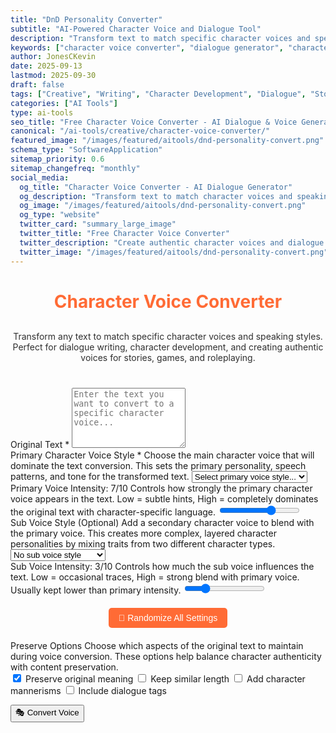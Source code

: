 ```yaml
---
title: "DnD Personality Converter"
subtitle: "AI-Powered Character Voice and Dialogue Tool"
description: "Transform text to match specific character voices and speaking styles. Perfect for dialogue writing, character development, and creating authentic voices for stories and games."
keywords: ["character voice converter", "dialogue generator", "character voice AI", "writing tool", "story dialogue", "character development", "voice generator", "creative writing", "roleplay tool", "character speech"]
author: JonesCKevin
date: 2025-09-13
lastmod: 2025-09-30
draft: false
tags: ["Creative", "Writing", "Character Development", "Dialogue", "Storytelling", "Roleplay", "AI", "Tools"]
categories: ["AI Tools"]
type: ai-tools
seo_title: "Free Character Voice Converter - AI Dialogue & Voice Generator"
canonical: "/ai-tools/creative/character-voice-converter/"
featured_image: "/images/featured/aitools/dnd-personality-convert.png"
schema_type: "SoftwareApplication"
sitemap_priority: 0.6
sitemap_changefreq: "monthly"
social_media:
  og_title: "Character Voice Converter - AI Dialogue Generator" 
  og_description: "Transform text to match character voices and speaking styles. Perfect for writers, game developers, and storytellers."
  og_image: "/images/featured/aitools/dnd-personality-convert.png"
  og_type: "website"
  twitter_card: "summary_large_image"
  twitter_title: "Free Character Voice Converter"
  twitter_description: "Create authentic character voices and dialogue with AI. Perfect for writers and game developers."
  twitter_image: "/images/featured/aitools/dnd-personality-convert.png"
---
```


<link rel="stylesheet" href="character-voice-converter.css">


<h1 style="text-align: center; margin-bottom: 30px; color: #ff6b35;">Character Voice Converter</h1>
<p style="text-align: center; margin-bottom: 40px; opacity: 0.9;">
Transform any text to match specific character voices and speaking styles. Perfect for dialogue writing, character development, and creating authentic voices for stories, games, and roleplaying.
</p>

<form id="voiceConverterForm">
<div class="form-group">
<label for="originalText">Original Text *</label>
<textarea id="originalText" placeholder="Enter the text you want to convert to a specific character voice..." required rows="6"></textarea>
</div>

<div class="form-row">
<div class="form-group">
<label for="voiceStyle" class="tooltip">Primary Character Voice Style *
<span class="tooltiptext">Choose the main character voice that will dominate the text conversion. This sets the primary personality, speech patterns, and tone for the transformed text.</span>
</label>
<select id="voiceStyle" required>
<option value="">Select primary voice style...</option>
<option value="pirate" title="Swashbuckling pirate with 'yarr', 'matey', 'ahoy', nautical terminology, and rough seafaring language">🏴‍☠️ Pirate</option>
<option value="medieval" title="Medieval fantasy character using 'thee', 'thou', 'hath', 'doth', formal old English, and courtly speech">⚔️ Medieval/Fantasy</option>
<option value="shakespeare" title="Elaborate Elizabethan English, flowery metaphors, iambic pentameter influences, and dramatic flair">🎭 Shakespearean</option>
<option value="formal-victorian" title="Proper Victorian character with refined language, formal address, elaborate courtesy, and sophisticated vocabulary">🎩 Victorian Formal</option>
<option value="cowboy" title="Wild West cowboy with 'partner', 'howdy', 'reckon', frontier expressions, and rugged frontier dialect">🤠 Wild West Cowboy</option>
<option value="sci-fi-formal" title="Formal sci-fi character with technical terminology, precise language, futuristic concepts, and logical speech patterns">🚀 Sci-Fi Formal</option>
<option value="robot" title="AI/robot character with logical, systematic speech, technical precision, calculated responses, and mechanical expressions">🤖 Robot/AI</option>
<option value="child" title="Child character with simple vocabulary, innocent perspective, playful language, and wonder-filled expressions">👶 Child</option>
<option value="elderly-wise" title="Elderly wise character with thoughtful speech, life experience references, measured words, and sage advice">👴 Elderly Wise</option>
<option value="street-smart" title="Street-smart urban character with casual slang, city expressions, confident attitude, and contemporary language">🏙️ Street Smart</option>
<option value="academic" title="Academic scholar with verbose intellectual language, complex vocabulary, scholarly references, and pedantic tendencies">📚 Academic Scholar</option>
<option value="military" title="Military officer with direct commands, authoritative tone, tactical language, and disciplined communication">⭐ Military Officer</option>
<option value="detective" title="Film noir detective with cynical observations, mysterious tone, investigative language, and dramatic flair">🕵️ Film Noir Detective</option>
<option value="valley-girl" title="Valley girl character with 'like', 'totally', 'whatever', upspeak, and trendy expressions">💅 Valley Girl</option>
<option value="southern-belle" title="Southern belle with charming drawl, polite expressions, 'darling', 'honey', and gracious mannerisms">🌺 Southern Belle</option>
<option value="surfer" title="Surfer character with 'dude', 'gnarly', 'rad', laid-back expressions, and beach culture slang">🏄 Surfer Dude</option>
<option value="wizard" title="Wise wizard with mystical language, arcane terminology, cryptic wisdom, and magical references">🧙 Wise Wizard</option>
<option value="villain" title="Classic villain with dramatic declarations, menacing tone, grandiose speech, and evil schemes">😈 Classic Villain</option>
<option value="custom" title="Create your own custom character voice by describing their speaking style, personality, and speech patterns">✨ Custom Character Voice</option>
</select>
<div class="intensity-slider">
<label for="primaryIntensity" class="tooltip">Primary Voice Intensity: <span id="primaryIntensityDisplay">7</span>/10
<span class="tooltiptext">Controls how strongly the primary character voice appears in the text. Low = subtle hints, High = completely dominates the original text with character-specific language.</span>
</label>
<input type="range" id="primaryIntensity" min="1" max="10" value="7" oninput="updatePrimaryIntensity(this.value)"/>
</div>
</div>
<div class="form-group">
<label for="subVoiceStyle" class="tooltip">Sub Voice Style (Optional)
<span class="tooltiptext">Add a secondary character voice to blend with the primary voice. This creates more complex, layered character personalities by mixing traits from two different character types.</span>
</label>
<select id="subVoiceStyle">
<option value="">No sub voice style</option>
<option value="pirate" title="Blend in pirate elements with nautical terms and rough speech patterns">🏴‍☠️ Pirate</option>
<option value="medieval" title="Add medieval elements with old English and formal address patterns">⚔️ Medieval/Fantasy</option>
<option value="shakespeare" title="Include Shakespearean elements with dramatic flair and elaborate language">🎭 Shakespearean</option>
<option value="formal-victorian" title="Mix in Victorian elements with refined and proper speech patterns">🎩 Victorian Formal</option>
<option value="cowboy" title="Blend cowboy elements with frontier expressions and rugged dialect">🤠 Wild West Cowboy</option>
<option value="sci-fi-formal" title="Add sci-fi elements with technical and precise language patterns">🚀 Sci-Fi Formal</option>
<option value="robot" title="Include robotic elements with logical and systematic speech patterns">🤖 Robot/AI</option>
<option value="child" title="Mix in childlike elements with innocent and playful language">👶 Child</option>
<option value="elderly-wise" title="Add wise elder elements with thoughtful and experienced speech">👴 Elderly Wise</option>
<option value="street-smart" title="Blend street-smart elements with urban slang and casual tone">🏙️ Street Smart</option>
<option value="academic" title="Include academic elements with intellectual and verbose language">📚 Academic Scholar</option>
<option value="military" title="Add military elements with authoritative and direct speech patterns">⭐ Military Officer</option>
<option value="detective" title="Mix in detective elements with cynical and mysterious tone">🕵️ Film Noir Detective</option>
<option value="valley-girl" title="Include valley girl elements with trendy expressions and upspeak">💅 Valley Girl</option>
<option value="southern-belle" title="Blend southern belle elements with charming drawl and polite speech">🌺 Southern Belle</option>
<option value="surfer" title="Add surfer elements with laid-back expressions and beach slang">🏄 Surfer Dude</option>
<option value="wizard" title="Include wizard elements with mystical and cryptic language">🧙 Wise Wizard</option>
<option value="villain" title="Mix in villain elements with dramatic and menacing tone">😈 Classic Villain</option>
<option value="custom-sub" title="Create a custom secondary voice by describing character traits to blend in">✨ Custom Sub Voice</option>
</select>
<div class="intensity-slider">
<label for="subIntensity" class="tooltip">Sub Voice Intensity: <span id="subIntensityDisplay">3</span>/10
<span class="tooltiptext">Controls how much the sub voice influences the text. Low = occasional traces, High = strong blend with primary voice. Usually kept lower than primary intensity.</span>
</label>
<input type="range" id="subIntensity" min="1" max="10" value="3" oninput="updateSubIntensity(this.value)"/>
</div>
</div>
</div>

<div style="text-align: center; margin: 20px 0;">
<button type="button" onclick="randomizeVoiceStyle()" style="padding: 8px 16px; background: #ff6b35; color: white; border: none; border-radius: 5px; cursor: pointer; font-size: 14px;" title="Randomize voice styles, intensities, and preserve options for creative experimentation">🎲 Randomize All Settings</button>
</div>

<div class="form-group" id="customVoiceGroup" style="display: none;">
<label for="customVoice">Custom Primary Character Description *</label>
<textarea id="customVoice" placeholder="Describe the primary character's speaking style, personality, background, favorite phrases, speech patterns, etc." rows="3"></textarea>
</div>

<div class="form-group" id="customSubVoiceGroup" style="display: none;">
<label for="customSubVoice">Custom Sub Character Description *</label>
<textarea id="customSubVoice" placeholder="Describe the sub character traits to blend in..." rows="2"></textarea>
</div>

<div class="form-group">
<label for="preserveOptions" class="tooltip">Preserve Options
<span class="tooltiptext">Choose which aspects of the original text to maintain during voice conversion. These options help balance character authenticity with content preservation.</span>
</label>
<div class="checkbox-group">
<label class="checkbox-inline">
<input type="checkbox" id="preserveMeaning" checked> Preserve original meaning
</label>
<label class="checkbox-inline">
<input type="checkbox" id="preserveLength"> Keep similar length
</label>
<label class="checkbox-inline">
<input type="checkbox" id="addMannerisms"> Add character mannerisms
</label>
<label class="checkbox-inline">
<input type="checkbox" id="includeDialogueTags"> Include dialogue tags
</label>
</div>
</div>

<button type="button" class="btn-primary" onclick="convertVoice()">🎭 Convert Voice</button>
</form>

<div id="loadingDiv" class="loading" style="display: none;">
Converting text to character voice...
</div>

<div id="errorDiv" style="display: none;"></div>

<div id="resultDiv" style="display: none;">
<h3 style="color: #ff6b35; margin-bottom: 20px;">Converted Character Voice</h3>
<div class="result-content" id="resultContent"></div>
<div style="margin-top: 30px; gap: 15px; display: flex; justify-content: center; flex-wrap: wrap;">
<button class="btn-primary btn-download" onclick="copyResult()">Copy Output</button>
<button class="btn-primary btn-download" onclick="downloadResult('markdown')">MD</button>
<button class="btn-primary btn-download" onclick="downloadResult('html')">HTML</button>

</div>
</div>


<script src="character-voice-converter.js"></script>





